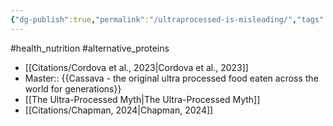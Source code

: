 ```yaml
---
{"dg-publish":true,"permalink":"/ultraprocessed-is-misleading/","tags":["#health_nutrition","#alternative_proteins"],"created":"2025-10-23T17:42:43.718+01:00","updated":"2025-10-23T18:06:08.675+01:00"}
---
```


#health_nutrition #alternative_proteins 

- [[Citations/Cordova et al., 2023\|Cordova et al., 2023]]
- Master:: {{Cassava - the original ultra processed food eaten across the world for generations}}
- [[The Ultra-Processed Myth\|The Ultra-Processed Myth]]
- [[Citations/Chapman, 2024\|Chapman, 2024]]